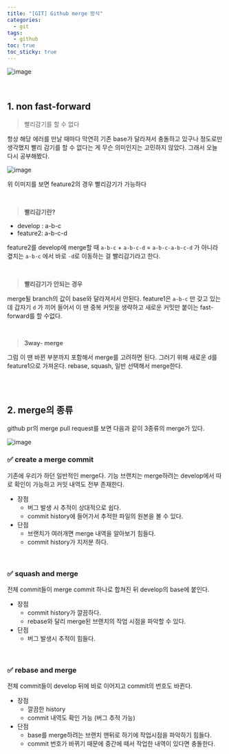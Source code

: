 ```yaml
---
title: "[GIT] Github merge 방식"
categories:
  - git
tags:
  - github
toc: true
toc_sticky: true
---
```


![image](https://user-images.githubusercontent.com/79133602/161557696-fe3b688d-f6d2-4073-a18f-8d57377acaa7.png)

<br/>

## 1. non fast-forward

> 빨리감기를 할 수 없다

항상 해당 에러를 만날 때마다 막연히 기존 base가 달라져서 충돌하고 있구나 정도로만 생각했지 빨리 감기를 할 수 없다는 게 무슨 의미인지는 고민하지 않았다. 그래서 오늘 다시 공부해봤다.

![image](https://user-images.githubusercontent.com/79133602/179405856-02ae7aa3-5752-45fc-895d-cad652eab46c.png)

위 이미지를 보면 feature2의 경우 빨리감기가 가능하다

<br/>

> **빨리감기란?**

- develop : a-b-c
- feature2: a-b-c-d

feature2를 develop에 merge할 때 `a-b-c` + `a-b-c-d` = `a-b-c-a-b-c-d` 가 아니라 곂치는 `a-b-c`
에서 바로 `-d`로 이동하는 걸 빨리감기라고 한다.

<br/>

> **빨리감기가 안되는 경우**

merge될 branch의 값이 base와 달라져서서 안된다. feature1은 `a-b-c` 만 갖고 있는데 갑자기 `d`
가 끼어 들어서 이 땐 중복 커밋을 생략하고 새로운 커밋만 붙이는 fast-forward를 할 수없다.

<br/>

> **3way- merge**

그럼 이 땐 바뀐 부분까지 포함해서 merge를 고려하면 된다. 그러기 위해 새로운 d를 feature1으로 가져온다. rebase, squash, 일반 선택해서 merge한다.

<br/><br/>

## 2. merge의 종류

github pr의 merge pull request를 보면 다음과 같이 3종류의 merge가 있다.

![image](https://user-images.githubusercontent.com/79133602/179405892-f4bb2f53-2013-441d-bb8d-79424a144aa3.png)
<br/>

### ✅ create a merge commit

기존에 우리가 하던 일반적인 merge다. 기능 브랜치는 merge하려는 develop에서 따로 확인이 가능하고 커밋 내역도 전부 존재한다.

- 장점
  - 버그 발생 시 추적이 상대적으로 쉽다.
  - commit history에 들어가서 추적한 파일의 원본을 볼 수 있다.
- 단점
  - 브랜치가 여러개면 merge 내역을 알아보기 힘들다.
  - commit history가 지저분 하다.

<br/>

### ✅ squash and merge

전체 commit들이 merge commit 하나로 합쳐진 뒤 develop의 base에 붙인다.

- 장점
  - commit history가 깔끔하다.
  - rebase와 달리 merge된 브랜치의 작업 시점을 파악할 수 있다.
- 단점
  - 버그 발생시 추적이 힘들다.

<br/>

### ✅ rebase and merge

전체 commit들이 develop 뒤에 바로 이어지고 commit의 번호도 바뀐다.

- 장점
  - 깔끔한 history
  - commit 내역도 확인 가능 (버그 추적 가능)
- 단점
  - base를 merge하려는 브랜치 맨뒤로 하기에 작업시점을 파악하기 힘들다.
  - commit 번호가 바뀌기 때문에 중간에 떼서 작업한 내역이 있다면 충돌한다.

